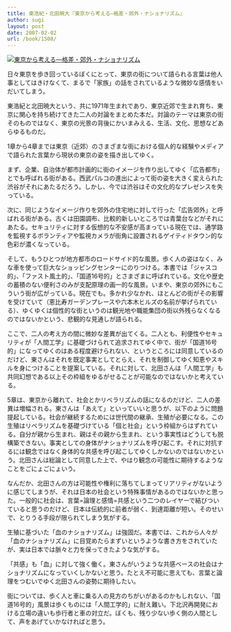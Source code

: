 ```yaml
---
title: 東浩紀・北田暁大『東京から考える―格差・郊外・ナショナリズム』
author: sugi
layout: post
date: 2007-02-02
url: /book/1508/
---
```

<a href="http://www.amazon.co.jp/exec/obidos/ASIN/4140910747/chezsugi-22/ref=nosim/" name="amazletlink" target="_blank"><img src="http://i0.wp.com/ec2.images-amazon.com/images/I/41euihhdY%2BL.SL160.jpg?w=660" alt="東京から考える―格差・郊外・ナショナリズム" class="alignleft" data-recalc-dims="1" /></a>

日々東京を歩き回っているぼくにとって、東京の街について語られる言葉は他人事としてはきけなくて、まるで「家族」の話をされているような微妙な感情をいだいてしまう。

東浩紀と北田暁大という、共に1971年生まれであり、東京近郊で生まれ育ち、東京に関心を持ち続けてきた二人の対論をまとめた本だ。対論のテーマは東京の街そのものではなく、東京の光景の背後にかいまみえる、生活、文化、思想などあらゆるものだ。

1章から4章までは東京（近郊）のさまざまな街における個人的な経験やメディアで語られた言葉から現状の東京の姿を描き出してゆく。

まず、企業、自治体が都市計画的に街のイメージを作り出してゆく「広告都市」とでも呼ばれる街がある。西武パルコの進出によって街の姿を大きく変えられた渋谷がそれにあたるだろう。しかし、今では渋谷はその文化的なプレゼンスを失っている。

次に、同じようなイメージ作りを郊外の住宅地に対して行った「広告郊外」と呼ばれる街がある。古くは田園調布、比較的新しいところでは青葉台などがそれにあたる。セキュリティに対する仮想的な不安感が高まっている現在では、通学路を監視するボランティアや監視カメラが街角に設置されるゲイティドタウン的な色彩が濃くなっている。

そして、もうひとつが地方都市のロードサイド的な風景。歩く人の姿はなく、みな車を使って巨大なショッピングセンターにのりつける。本書では「ジャスコ的」、「ファスト風土的」、「国道16号的」とさまざまに呼ばれている。文化や歴史の蓄積のない便利さのみが支配原理の画一的な風景。いまや、東京の郊外にもこういう街が広がっている。現在でも。多かれ少なかれ、ほとんどの街がその影響を受けていて（恵比寿ガーデンプレースや六本木ヒルズの名前が挙げられている）、ゆくゆくは個性的な街というのは観光地や職能集団の街以外残らなくなるのではないかという、悲観的な見通しが語られる。

ここで、二人の考え方の間に微妙な差異が出てくる。二人とも、利便性やセキュリティが「人間工学」に基礎づけられて追求されてゆく中で、街が「国道16号的」になってゆくのはある程度避けられない、というところには同意しているのだけど、東さんはそれを既定事実としてとらえ、それを制御してゆく知恵やスキルを身につけることを提案している。それに対して、北田さんは「人間工学」も共同幻想である以上その枠組をゆるがせることが可能なのではないかと考えている。

5章は、東京から離れて、社会とかリベラリズムの話になるのだけど、二人の差異は増幅される。東さんは「あえて」といっていいと思うが、以下のように問題提起している。社会が継続するためには世代間の継承、生殖が必要になる。この生殖はリベラリズムを基礎づけている「個と社会」という枠組からはずれている。自分が親から生まれ、親はその親から生まれ、という事実性はどうしても脱構築できない。事実としての身体がナショナリズムを呼び起こす。それに対抗するには観念ではなく身体的な共感を呼び起こしてゆくしかないのではないかという。北田さんは総論として同意した上で、やはり観念の可能性に期待するようなことをごにょごにょいう。

なんだか、北田さんの方は可能性や権利に落ちてしまってリアリティがないように感じてしまうが、それは日本の社会という特殊事情があるのではないかと思った。一般的に社会は、言葉=論理と感情=共感という二つのレイヤーで結びついていると思うのだけど、日本は伝統的に前者が弱く、到達距離が短い。そのせいで、とりうる手段が限られてしまう気がする。

生殖に基づいた「血のナショナリズム」は強固だ。本書では、これから人々が「血のナショナリズム」に目覚めたらまずいというような書き方をされていたが、実は日本では脈々と力を保ってきたような気がする。

「共感」も「血」に対して強く働く。東さんがいうような共感ベースの社会はナショナリズムになっていくしかないと思う。たとえ不可能に思えても、言葉と論理をつむいでゆく北田さんの姿勢に期待したい。

街については、歩く人と車に乗る人の見方のちがいがあるのかもしれない、「国道16号的」風景は歩くものには「人間工学的」に耐え難い。下北沢再開発における立場の違いも歩行者と車の対立だ。ぼくも、残り少ない歩く側の人間として、声をあげていかなければと思う。

